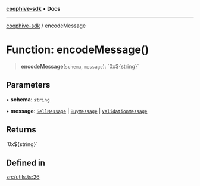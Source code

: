 [**coophive-sdk**](../README.md) • **Docs**

***

[coophive-sdk](../globals.md) / encodeMessage

# Function: encodeMessage()

> **encodeMessage**(`schema`, `message`): \`0x$\{string\}\`

## Parameters

• **schema**: `string`

• **message**: [`SellMessage`](../type-aliases/SellMessage.md) \| [`BuyMessage`](../type-aliases/BuyMessage.md) \| [`ValidationMessage`](../type-aliases/ValidationMessage.md)

## Returns

\`0x$\{string\}\`

## Defined in

[src/utils.ts:26](https://github.com/CoopHive/coophive-sdk/blob/fb0b1c7d70f84a2f5c160ce2d3ac561dcfd4e590/src/utils.ts#L26)
